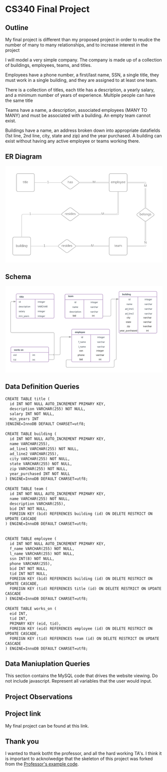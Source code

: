 # CS340 Final Project

## Outline
My final project is different than my proposed project in order to reudce the number of many to many relationships, and to increase interest in the project

I will model a very simple company. The company is made up of a collection of buildings, employees, teams, and titles.

Employees have a phone number, a first/last name, SSN, a single title, they must work in a single building, and they are assigned to at least one team.

There is a collection of titles, each title has a description, a yearly salary, and a minimum number of years of experience. Multiple people can have the same title

Teams have a name, a description, associated employees (MANY TO MANY) and must be associated with a building. An empty team cannot exist.

Buildings have a name, an address broken down into appropriate datafields (1st line, 2nd line, city, state and zip) and the year purchased. A building can exist without having any active employee or teams working there.

## ER Diagram
![Final Project ER Diagram](ERdiagram.png)
## Schema
![Final Project Schema](schema.png)
## Data Definition Queries

```
CREATE TABLE title (
  id INT NOT NULL AUTO_INCREMENT PRIMARY KEY,
  description VARCHAR(255) NOT NULL,
  salary INT NOT NULL,
  min_years INT
)ENGINE=InnoDB DEFAULT CHARSET=utf8;

CREATE TABLE building (
  id INT NOT NULL AUTO_INCREMENT PRIMARY KEY,
  name VARCHAR(255),
  ad_line1 VARCHAR(255) NOT NULL,
  ad_line2 VARCHAR(255),
  city VARCHAR(255) NOT NULL,
  state VARCHAR(255) NOT NULL,
  zip VARCHAR(255) NOT NULL,
  year_purchased INT NOT NULL
) ENGINE=InnoDB DEFAULT CHARSET=utf8;

CREATE TABLE team (
  id INT NOT NULL AUTO_INCREMENT PRIMARY KEY,
  name VARCHAR(255) NOT NULL,
  description VARCHAR(255),
  bid INT NOT NULL,
  FOREIGN KEY (bid) REFERENCES building (id) ON DELETE RESTRICT ON UPDATE CASCADE
) ENGINE=InnoDB DEFAULT CHARSET=utf8;


CREATE TABLE employee (
  id INT NOT NULL AUTO_INCREMENT PRIMARY KEY,
  f_name VARCHAR(255) NOT NULL,
  l_name VARCHAR(255) NOT NULL,
  ssn INT(8) NOT NULL,
  phone VARCHAR(255),
  bid INT NOT NULL,
  tid INT NOT NULL,
  FOREIGN KEY (bid) REFERENCES building (id) ON DELETE RESTRICT ON UPDATE CASCADE,
  FOREIGN KEY (tid) REFERENCES title (id) ON DELETE RESTRICT ON UPDATE CASCADE
) ENGINE=InnoDB DEFAULT CHARSET=utf8;

CREATE TABLE works_on (
  eid INT,
  tid INT,
  PRIMARY KEY (eid, tid),
  FOREIGN KEY (eid) REFERENCES employee (id) ON DELETE RESTRICT ON UPDATE CASCADE,
  FOREIGN KEY (tid) REFERENCES team (id) ON DELETE RESTRICT ON UPDATE CASCADE
) ENGINE=InnoDB DEFAULT CHARSET=utf8;
```
  

## Data Maniuplation Queries
This section contains the MySQL code that drives the website viewing. Do not include javascript. Represent all variables that the user would input.

## Project Observations

## Project link
My final project can be found at this link.

## Thank you
I wanted to thank botht the professor, and all the hard working TA's. I think it is important to acknolwedge that the skeleton of this project was forked from the [Professor's example code](https://github.com/wolfordj/CS340-Sample-Web-App).


